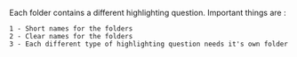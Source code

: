 Each folder contains a different highlighting question. Important things are :  

	1 - Short names for the folders
	2 - Clear names for the folders
	3 - Each different type of highlighting question needs it's own folder
     
